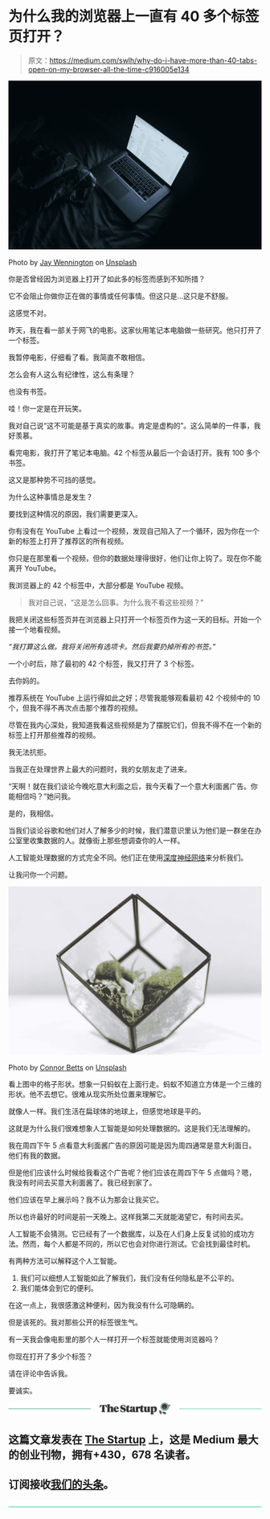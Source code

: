 # 为什么我的浏览器上一直有 40 多个标签页打开？

> 原文：<https://medium.com/swlh/why-do-i-have-more-than-40-tabs-open-on-my-browser-all-the-time-c916005e134>

![](img/fe07846496de735b5c6fe233ad5158a1.png)

Photo by [Jay Wennington](https://unsplash.com/@jaywennington?utm_source=medium&utm_medium=referral) on [Unsplash](https://unsplash.com?utm_source=medium&utm_medium=referral)

你是否曾经因为浏览器上打开了如此多的标签而感到不知所措？

它不会阻止你做你正在做的事情或任何事情。但这只是…这只是不舒服。

这感觉不对。

昨天，我在看一部关于网飞的电影。这家伙用笔记本电脑做一些研究。他只打开了一个标签。

我暂停电影，仔细看了看。我简直不敢相信。

怎么会有人这么有纪律性，这么有条理？

也没有书签。

哇！你一定是在开玩笑。

我对自己说“这不可能是基于真实的故事。肯定是虚构的”。这么简单的一件事，我好羡慕。

看完电影，我打开了笔记本电脑。42 个标签从最后一个会话打开。我有 100 多个书签。

这又是那种势不可挡的感觉。

为什么这种事情总是发生？

要找到这种情况的原因，我们需要更深入。

你有没有在 YouTube 上看过一个视频，发现自己陷入了一个循环，因为你在一个新的标签上打开了推荐区的所有视频。

你只是在那里看一个视频，但你的数据处理得很好，他们让你上钩了。现在你不能离开 YouTube。

我浏览器上的 42 个标签中，大部分都是 YouTube 视频。

> 我对自己说，“这是怎么回事。为什么我不看这些视频？”

我把关闭这些标签页并在浏览器上只打开一个标签页作为这一天的目标。开始一个接一个地看视频。

*“我打算这么做。我将关闭所有选项卡。然后我要扔掉所有的书签。”*

一个小时后，除了最初的 42 个标签，我又打开了 3 个标签。

去你妈的。

推荐系统在 YouTube 上运行得如此之好；尽管我能够观看最初 42 个视频中的 10 个，但我不得不再次点击那个推荐的视频。

尽管在我内心深处，我知道我看这些视频是为了摆脱它们，但我不得不在一个新的标签上打开那些推荐的视频。

我无法抗拒。

当我正在处理世界上最大的问题时，我的女朋友走了进来。

“天啊！就在我们谈论今晚吃意大利面之后，我今天看了一个意大利面酱广告。你能相信吗？”她问我。

是的，我相信。

当我们谈论谷歌和他们对人了解多少的时候，我们潜意识里认为他们是一群坐在办公室里收集数据的人。就像街上那些想调查你的人一样。

人工智能处理数据的方式完全不同。他们正在使用[深度神经网络](https://ai.google/research/pubs/pub45530)来分析我们。

让我问你一个问题。

![](img/b1f5f38e1a1d12e9c31ba31b1e0399c1.png)

Photo by [Connor Betts](https://unsplash.com/@connorbetts?utm_source=medium&utm_medium=referral) on [Unsplash](https://unsplash.com?utm_source=medium&utm_medium=referral)

看上图中的格子形状。想象一只蚂蚁在上面行走。蚂蚁不知道立方体是一个三维的形状。他不去想它。很难从现实所处位置来理解它。

就像人一样。我们生活在扁球体的地球上，但感觉地球是平的。

这就是为什么我们很难想象人工智能是如何处理数据的。这是我们无法理解的。

我在周四下午 5 点看意大利面酱广告的原因可能是因为周四通常是意大利面日。他们有我的数据。

但是他们应该什么时候给我看这个广告呢？他们应该在周四下午 5 点做吗？嗯，我没有时间去买意大利面酱了。我已经到家了。

他们应该在早上展示吗？我不认为那会让我买它。

所以也许最好的时间是前一天晚上。这样我第二天就能渴望它，有时间去买。

人工智能不会猜测。它已经有了一个数据库，以及在人们身上反复试验的成功方法。然而，每个人都是不同的，所以它也会对你进行测试。它会找到最佳时机。

有两种方法可以解释这个人工智能。

1.  我们可以细想人工智能如此了解我们，我们没有任何隐私是不公平的。
2.  我们能体会到它的便利。

在这一点上，我很感激这种便利，因为我没有什么可隐瞒的。

但是该死的。我对那些公开的标签很生气。

有一天我会像电影里的那个人一样打开一个标签就能使用浏览器吗？

你现在打开了多少个标签？

请在评论中告诉我。

要诚实。

[![](img/308a8d84fb9b2fab43d66c117fcc4bb4.png)](https://medium.com/swlh)

## 这篇文章发表在 [The Startup](https://medium.com/swlh) 上，这是 Medium 最大的创业刊物，拥有+430，678 名读者。

## 订阅接收[我们的头条](https://growthsupply.com/the-startup-newsletter/)。

[![](img/b0164736ea17a63403e660de5dedf91a.png)](https://medium.com/swlh)